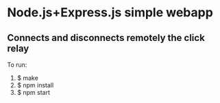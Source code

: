 # Node.js+Express.js simple webapp
## Connects and disconnects remotely the click relay

To run:
1. $ make
2. $ npm install
3. $ npm start 
